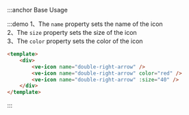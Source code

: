 :::anchor Base Usage

:::demo 1、The `name` property sets the name of the icon<br> 2、The `size` property sets the size of the icon<br> 3、The `color` property sets the color of the icon

```html
<template>
    <div>
        <ve-icon name="double-right-arrow" />
        <ve-icon name="double-right-arrow" color="red" />
        <ve-icon name="double-right-arrow" :size="40" />
    </div>
</template>
```

:::
